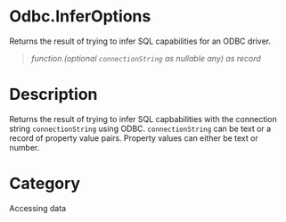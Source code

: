 # Odbc.InferOptions
Returns the result of trying to infer SQL capabilities for an ODBC driver.
> _function (optional <code>connectionString</code> as nullable any) as record_

# Description 
Returns the result of trying to infer SQL capbabilities with the connection string <code>connectionString</code> using ODBC. <code>connectionString</code> can be text or a record of property value pairs. Property values can either be text or number.
# Category 
Accessing data
